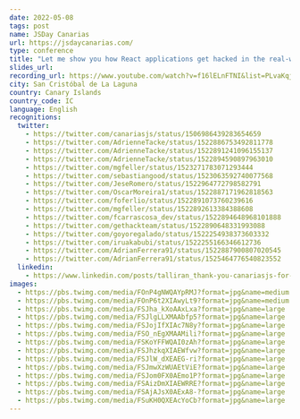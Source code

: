 ```yaml
---
date: 2022-05-08
tags: post
name: JSDay Canarias
url: https://jsdaycanarias.com/
type: conference
title: "Let me show you how React applications get hacked in the real-world"
slides_url:
recording_url: https://www.youtube.com/watch?v=f16lELnFTNI&list=PLvaKqjzK-IqSv2cE9e30K8FgR1GuKDmau&index=4
city: San Cristóbal de La Laguna
country: Canary Islands
country_code: IC
language: English
recognitions:
  twitter:
    - https://twitter.com/canariasjs/status/1506986439283654659
    - https://twitter.com/AdrienneTacke/status/1522886753492811778
    - https://twitter.com/AdrienneTacke/status/1522891241096155137
    - https://twitter.com/AdrienneTacke/status/1522894590897963010
    - https://twitter.com/mgfeller/status/1523271783071293444
    - https://twitter.com/sebastiangood/status/1523063592740077568
    - https://twitter.com/JeseRomero/status/1522964772798582791
    - https://twitter.com/OscarMoreira1/status/1522887171962818563
    - https://twitter.com/foferlio/status/1522891073760239616
    - https://twitter.com/mgfeller/status/1522892613384388608
    - https://twitter.com/fcarrascosa_dev/status/1522894648968101888
    - https://twitter.com/gethackteam/status/1522890648331993088
    - https://twitter.com/goyoregalado/status/1522254938373603332
    - https://twitter.com/iruakabubi/status/1522255166346612736
    - https://twitter.com/AdrianFerrera91/status/1522887900807020545
    - https://twitter.com/AdrianFerrera91/status/1525464776540823552
  linkedin:
    - https://www.linkedin.com/posts/talliran_thank-you-canariasjs-for-inviting-me-to-speak-activity-6930169852783390721-nE6t?utm_source=linkedin_share&utm_medium=member_desktop_web
images:
  - https://pbs.twimg.com/media/FOnP4gNWQAYpRMJ?format=jpg&name=medium
  - https://pbs.twimg.com/media/FOnP6t2XIAwyLt9?format=jpg&name=medium
  - https://pbs.twimg.com/media/FSJha_kXoAAxLxa?format=jpg&name=large
  - https://pbs.twimg.com/media/FSJlgLLXMAAbfp5?format=jpg&name=large
  - https://pbs.twimg.com/media/FSJojIfXIAc7N8y?format=jpg&name=large
  - https://pbs.twimg.com/media/FSO_nEgXMAAMili?format=jpg&name=large
  - https://pbs.twimg.com/media/FSKoYFFWQAI0zAh?format=jpg&name=large
  - https://pbs.twimg.com/media/FSJhzkqXIAEWfvw?format=jpg&name=large
  - https://pbs.twimg.com/media/FSJlW_dXEAEG-ri?format=jpg&name=large
  - https://pbs.twimg.com/media/FSJmwXzWUAEtViE?format=jpg&name=large
  - https://pbs.twimg.com/media/FSJom0FX0AEmo1P?format=jpg&name=large
  - https://pbs.twimg.com/media/FSAizDmXIAEWRRE?format=jpg&name=large
  - https://pbs.twimg.com/media/FSAjAJsX0AExA8-?format=jpg&name=large
  - https://pbs.twimg.com/media/FSuKH0QXEAcYoCb?format=jpg&name=large
---
```

